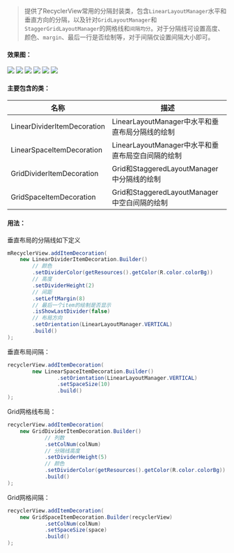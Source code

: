 > 提供了RecyclerView常用的分隔封装类，包含`LinearLayoutManager`水平和垂直方向的分隔，以及针对`GridLayoutManager`和`StaggerGridLayoutManager`的网格线和`间隔均分`。对于分隔线可设置高度、颜色、`margin`、最后一行是否绘制等，对于间隔仅设置间隔大小即可。

#### 效果图：

<div>
    <img src="screen/QQ20170322-5.png"/>
    <img src="screen/QQ20170322-0.png"/>
    <img src="screen/QQ20170322-1.png"/>
    <img src="screen/QQ20170322-2.png"/>
    <img src="screen/QQ20170322-3.png"/>
    <img src="screen/QQ20170322-4.png"/>
<div>

#### 主要包含的类：

| 名称                          | 描述                                  |
| --------------------------- | ----------------------------------- |
| LinearDividerItemDecoration | LinearLayoutManager中水平和垂直布局分隔线的绘制   |
| LinearSpaceItemDecoration   | LinearLayoutManager中水平和垂直布局空白间隔的绘制  |
| GridDividerItemDecoration   | Grid和StaggeredLayoutManager中分隔线的绘制  |
| GridSpaceItemDecoration     | Grid和StaggeredLayoutManager中空白间隔的绘制 |

#### 用法：

垂直布局的分隔线如下定义

```java
mRecyclerView.addItemDecoration(
	new LinearDividerItemDecoration.Builder()  
		// 颜色     			
		.setDividerColor(getResources().getColor(R.color.colorBg))
		// 高度
        .setDividerHeight(2)
        // 间距
        .setLeftMargin(8)
        // 最后一个item的绘制是否显示
        .isShowLastDivider(false)
        // 布局方向
        .setOrientation(LinearLayoutManager.VERTICAL)
        .build()
);
```

垂直布局间隔：

```java
recyclerView.addItemDecoration(
        new LinearSpaceItemDecoration.Builder()
                .setOrientation(LinearLayoutManager.VERTICAL)
                .setSpaceSize(10)
                .build()
);
```

Grid网格线布局：

```java
recyclerView.addItemDecoration(
    new GridDividerItemDecoration.Builder()
    		// 列数
            .setColNum(colNum)
            // 分隔线高度
            .setDividerHeight(5)
            // 颜色
            .setDividerColor(getResources().getColor(R.color.colorBg))
            .build()
);
```

Grid网格间隔：

```java
recyclerView.addItemDecoration(
    new GridSpaceItemDecoration.Builder(recyclerView)
            .setColNum(colNum)
            .setSpaceSize(space)
            .build()
);
```

